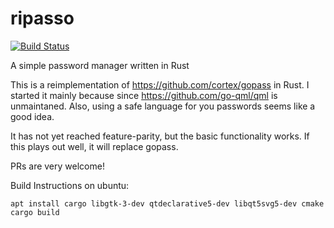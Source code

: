# ripasso
[![Build Status](https://travis-ci.org/cortex/ripasso.svg?branch=master)](https://travis-ci.org/cortex/ripasso)


A simple password manager written in Rust

This is a reimplementation of https://github.com/cortex/gopass in Rust. I started it mainly because since https://github.com/go-qml/qml
is unmaintaned. Also, using a safe language for you passwords seems like a good idea. 

It has not yet reached feature-parity, but the basic functionality works. If this plays out well, it will replace gopass.

PRs are very welcome!

Build Instructions on ubuntu:

    apt install cargo libgtk-3-dev qtdeclarative5-dev libqt5svg5-dev cmake
    cargo build


